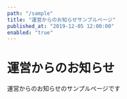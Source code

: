 ```yaml
---
path: "/sample"
title: "運営からのお知らせサンプルページ"
published_at: "2019-12-05 12:00:00"
enabled: "true"
---
```


# 運営からのお知らせ
運営からのお知らせのサンプルページです
